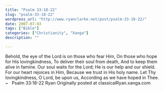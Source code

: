 ```yaml
---
title: "Psalm 33:18-22"
slug: "psalm-33-18-22"
wordpress_url: "http://www.ryanclarke.net/post/psalm-33-18-22/"
date: 2007-07-03
tags: ["Bible"]
categories: ["Christianity", "Xanga"]
description: ""

---
```


Behold, the eye of the Lord is on those who fear Him,
On those who hope for His lovingkindness,
To deliver their soul from death,
And to keep them alive in famine.
Our soul waits for the Lord;
He is our help and our shield.
For our heart rejoices in Him,
Because we trust in His holy name.
Let Thy lovingkindness, O Lord, be upon us,
According as we have hoped in Thee.
   \~   Psalm 33:18-22
Ryan
Originally posted at classicalRyan.xanga.com

